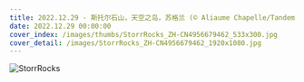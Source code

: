 ```yaml
---
title: 2022.12.29 - 斯托尔石山，天空之岛，苏格兰 (© Aliaume Chapelle/Tandem Stills + Motion)
date: 2022.12.29 00:00:00
cover_index: /images/thumbs/StorrRocks_ZH-CN4956679462_533x300.jpg
cover_detail: /images/StorrRocks_ZH-CN4956679462_1920x1080.jpg
---
```


![StorrRocks](/images/StorrRocks_ZH-CN4956679462_1920x1080.jpg)
